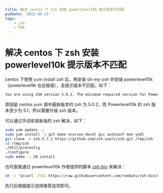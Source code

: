 ```yaml
---
title: 解决 centos 下 zsh 安装 powerlevel10k 提示版本不匹配
pubDate: '2022-05-21'
tags:
    - zsh
    - FQA
---
```


# 解决 centos 下 zsh 安装 powerlevel10k 提示版本不匹配

centos 下使用 yum install zsh 后，再安装 oh-my-zsh 并安装 powerlevel10k（powerlevel9k 也会报错），会提示版本不匹配，如下：

```sh
You are using ZSH version 5.0.2. The minimum required version for Powerlevel10k is 5.1.
```

原因是 centos yum 源中最新版本的 zsh 为 5.0.2，而 Powerlevel10k 的 zsh 版本至少为 5.1，所以需要升级 zsh 版本。

可以通过手动安装新版的 zsh 解决，如下：

```sh
sudo yum update -y
sudo yum install -y git make ncurses-devel gcc autoconf man yodl
git clone -b zsh-5.7.1 https://github.com/zsh-users/zsh.git /tmp/zsh
cd /tmp/zsh
./Util/preconfig
./configure
sudo make -j 20 install
```

也可直接通过 powerlevel10k 作者提供的脚本 [zsh-bin](https://github.com/romkatv/zsh-bin) 来解决：

```sh
sh -c "$(curl -fsSL https://raw.githubusercontent.com/romkatv/zsh-bin/master/install)"
```

执行后根据提示选择推荐选项即可。
